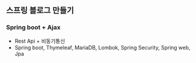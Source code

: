 ## 스프링 블로그 만들기
### Spring boot + Ajax

- Rest Api + 비동기통신
- Spring boot, Thymeleaf, MariaDB, Lombok, Spring Security, Spring web, Jpa
